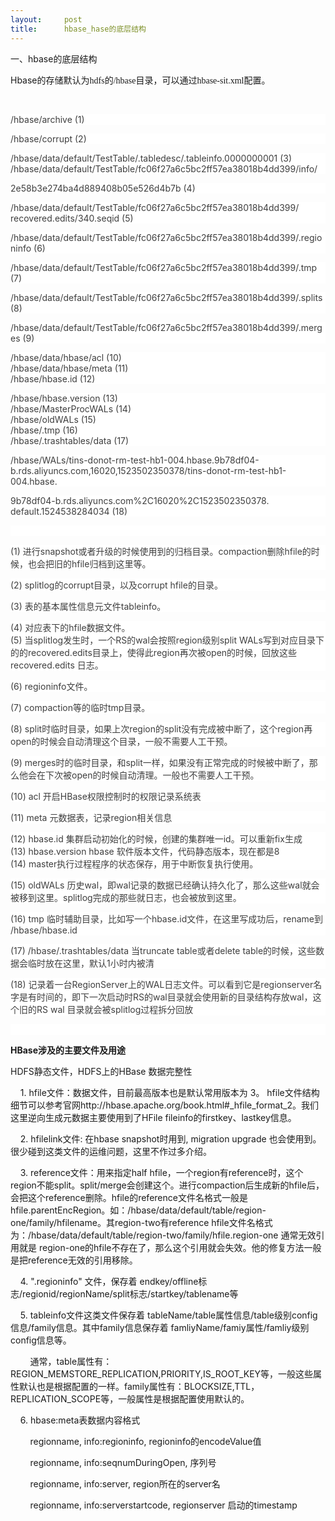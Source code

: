 ```yaml
---
layout:     post
title:      hbase_hase的底层结构
---
```

<div id="article_content" class="article_content clearfix csdn-tracking-statistics" data-pid="blog" data-mod="popu_307" data-dsm="post">
								            <link rel="stylesheet" href="https://csdnimg.cn/release/phoenix/template/css/ck_htmledit_views-f76675cdea.css">
						<div class="htmledit_views" id="content_views">
                <p align="justify">一、hbase<span style="font-family:'宋体';">的底层结构</span></p><p>Hbase<span style="font-family:'宋体';">的存储默认为</span><span style="font-family:Calibri;">hdfs</span><span style="font-family:'宋体';">的</span><span style="font-family:Calibri;">/hbase</span><span style="font-family:'宋体';">目录，可以通过</span><span style="font-family:Calibri;">hbase-sit.xml</span><span style="font-family:'宋体';">配置。</span></p><p> <img src="https://img-blog.csdn.net/2018051017220460" alt=""></p><p style="background:rgb(255,255,255);"><span style="color:rgb(62,62,62);">/hbase/archive (1)</span></p><p style="background:rgb(255,255,255);"><span style="color:rgb(62,62,62);">/hbase/corrupt (2) </span></p><p style="background:rgb(255,255,255);"><span style="color:rgb(62,62,62);">/hbase/data/default/TestTable/.tabledesc/.tableinfo.0000000001 (3)</span><span style="color:rgb(62,62,62);"><br></span><span style="color:rgb(62,62,62);">/hbase/data/default/TestTable/fc06f27a6c5bc2ff57ea38018b4dd399/info/</span></p><p style="background:rgb(255,255,255);"><span style="color:rgb(62,62,62);">2e58b3e274ba4d889408b05e526d4b7b (4)</span></p><p style="background:rgb(255,255,255);"><span style="color:rgb(62,62,62);">/hbase/data/default/TestTable/fc06f27a6c5bc2ff57ea38018b4dd399/</span><span style="color:rgb(62,62,62);"><br></span><span style="color:rgb(62,62,62);">recovered.edits/340.seqid (5)</span></p><p style="background:rgb(255,255,255);"><span style="color:rgb(62,62,62);">/hbase/data/default/TestTable/fc06f27a6c5bc2ff57ea38018b4dd399/.regioninfo (6)</span></p><p style="background:rgb(255,255,255);"><span style="color:rgb(62,62,62);">/hbase/data/default/TestTable/fc06f27a6c5bc2ff57ea38018b4dd399/.tmp (7)</span></p><p style="background:rgb(255,255,255);"><span style="color:rgb(62,62,62);">/hbase/data/default/TestTable/fc06f27a6c5bc2ff57ea38018b4dd399/.splits (8)</span></p><p style="background:rgb(255,255,255);"><span style="color:rgb(62,62,62);">/hbase/data/default/TestTable/fc06f27a6c5bc2ff57ea38018b4dd399/.merges (9)</span></p><p style="background:rgb(255,255,255);"><span style="color:rgb(62,62,62);">/hbase/data/hbase/acl (10)</span><span style="color:rgb(62,62,62);"><br></span><span style="color:rgb(62,62,62);">/hbase/data/hbase/meta (11)</span><span style="color:rgb(62,62,62);"><br></span><span style="color:rgb(62,62,62);">/hbase/hbase.id (12)</span></p><p style="background:rgb(255,255,255);"><span style="color:rgb(62,62,62);">/hbase/hbase.version (13)</span><span style="color:rgb(62,62,62);"><br></span><span style="color:rgb(62,62,62);">/hbase/MasterProcWALs (14)</span><span style="color:rgb(62,62,62);"><br></span><span style="color:rgb(62,62,62);">/hbase/oldWALs (15)</span><span style="color:rgb(62,62,62);"><br></span><span style="color:rgb(62,62,62);">/hbase/.tmp (16)</span><span style="color:rgb(62,62,62);"><br></span><span style="color:rgb(62,62,62);">/hbase/.trashtables/data (17)</span></p><p style="background:rgb(255,255,255);"><span style="color:rgb(62,62,62);">/hbase/WALs/tins-donot-rm-test-hb1-004.hbase.9b78df04-b.rds.aliyuncs.com,16020,1523502350378/tins-donot-rm-test-hb1-004.hbase.</span></p><p style="background:rgb(255,255,255);"><span style="color:rgb(62,62,62);">9b78df04-b.rds.aliyuncs.com%2C16020%2C1523502350378.</span><span style="color:rgb(62,62,62);"><br></span><span style="color:rgb(62,62,62);">default.1524538284034 (18)</span></p><p style="background:rgb(255,255,255);"><span style="color:rgb(62,62,62);"> </span></p><p style="background:rgb(255,255,255);"><span style="color:rgb(62,62,62);">(1) 进行snapshot或者升级的时候使用到的归档目录。compaction删除hfile的时候，也会把</span><span style="color:rgb(62,62,62);"><span style="font-family:'宋体';">旧</span></span><span style="color:rgb(62,62,62);"><span style="font-family:'宋体';">的</span>hfile归档到这里等。</span></p><p style="background:rgb(255,255,255);"><span style="color:rgb(62,62,62);">(2) splitlog的corrupt目录，以及corrupt hfile的目录。</span></p><p style="background:rgb(255,255,255);"><span style="color:rgb(62,62,62);">(3) 表的基本属性信息元文件tableinfo。</span></p><p style="background:rgb(255,255,255);"><span style="color:rgb(62,62,62);">(4) 对应表下的hfile数据文件。</span><span style="color:rgb(62,62,62);"><br></span><span style="color:rgb(62,62,62);">(5) 当splitlog发生时，一个RS的wal会按照region级别split WALs写到对应目录下的的recovered.edits目录上，使得此region再次被open的时候，回放这些recovered.edits 日志。</span></p><p style="background:rgb(255,255,255);"><span style="color:rgb(62,62,62);">(6) regioninfo文件。</span></p><p style="background:rgb(255,255,255);"><span style="color:rgb(62,62,62);">(7) compaction等的临时tmp目录。</span></p><p style="background:rgb(255,255,255);"><span style="color:rgb(62,62,62);">(8) split时临时目录，如果上次region的split没有完成被中断了，这个region再open的时候会自动清理这个目录，一般不需要人工干预。</span></p><p style="background:rgb(255,255,255);"><span style="color:rgb(62,62,62);">(9) merges时的临时目录，和split一样，如果没有正常完成的时候被中断了，那么他会在下次被open的时候自动清理。一般也不需要人工干预。</span></p><p style="background:rgb(255,255,255);"><span style="color:rgb(62,62,62);">(10) acl 开启HBase权限控制时的权限记录系统表</span></p><p style="background:rgb(255,255,255);"><span style="color:rgb(62,62,62);">(11) meta 元数据表，记录region相关信息</span></p><p style="background:rgb(255,255,255);"><span style="color:rgb(62,62,62);">(12) hbase.id 集群启动初始化的时候，创建的集群唯一id。可以重新fix生成</span><span style="color:rgb(62,62,62);"><br></span><span style="color:rgb(62,62,62);">(13) hbase.version hbase 软件版本文件，代码静态版本，现在都是8</span><span style="color:rgb(62,62,62);"><br></span><span style="color:rgb(62,62,62);">(14) master执行过程程序的状态保存，用于中断恢复执行使用。</span></p><p style="background:rgb(255,255,255);"><span style="color:rgb(62,62,62);">(15) oldWALs 历史wal，即wal记录的数据已经确认持久化了，那么这些wal就会被移到这里。splitlog完成的那些就日志，也会被放到这里。</span></p><p style="background:rgb(255,255,255);"><span style="color:rgb(62,62,62);">(16) tmp 临时辅助目录，比如写一个hbase.id文件，在这里写成功后，rename到 /hbase/hbase.id</span></p><p style="background:rgb(255,255,255);"><span style="color:rgb(62,62,62);">(17) /hbase/.trashtables/data 当truncate table或者delete table的时候，这些数据会临时放在这里，默认1小时内被清</span></p><p style="background:rgb(255,255,255);"><span style="color:rgb(62,62,62);">(18) 记录着一台RegionServer上的WAL日志文件。可以看到它是regionserver名字是有时间的，即下一次启动时RS的wal目录就会使用新的目录结构存放wal，这个旧的RS wal 目录就会被splitlog过程拆分回放</span></p><p style="background:rgb(255,255,255);"><span style="color:rgb(62,62,62);"> </span></p><p><strong>HBase涉及的主要文件及用途</strong></p><p>HDFS静态文件，HDFS上的HBase 数据完整性</p><p>    1. hfile文件：数据文件，目前最高版本也是默认常用版本为 3。 hfile文件结构细节可以参考官网http://hbase.apache.org/book.html#_hfile_format_2。我们这里逆向生成元数据主要使用到了HFile fileinfo的firstkey、lastkey信息。</p><p>    2. hfilelink文件: 在hbase snapshot时用到, migration upgrade 也会使用到。很少碰到这类文件的运维问题，这里不作过多介绍。</p><p>    3. reference文件：用来指定half hfile，一个region有reference时，这个region不能split。split/merge会创建这个。进行compaction后生成新的hfile后，会把这个reference删除。hfile的reference文件名格式一般是 hfile.parentEncRegion。如：/hbase/data/default/table/region-one/family/hfilename。其region-two有reference hfile文件名格式为：/hbase/data/default/table/region-two/family/hfile.region-one 通常无效引用就是 region-one的hfile不存在了，那么这个引用就会失效。他的修复方法一般是把reference无效的引用移除。</p><p>    4. ".regioninfo" 文件，保存着 endkey/offline标志/regionid/regionName/split标志/startkey/tablename等</p><p>    5. tableinfo文件这类文件保存着 tableName/table属性信息/table级别config信息/family信息。其中family信息保存着 famliyName/famiy属性/famliy级别config信息等。</p><p>        <span style="font-family:'宋体';">通常，</span>table属性有：REGION_MEMSTORE_REPLICATION,PRIORITY,IS_ROOT_KEY等，一般这些属性默认也是根据配置的一样。family属性有：BLOCKSIZE,TTL，REPLICATION_SCOPE等，一般属性是根据配置使用默认的。</p><p>    6. hbase:meta表数据内容格式</p><p>        regionname, info:regioninfo, regioninfo的encodeValue值</p><p>        regionname, info:seqnumDuringOpen, 序列号</p><p>        regionname, info:server, region所在的server名</p><p>        regionname, info:serverstartcode, regionserver 启动的timestamp</p>            </div>
                </div>